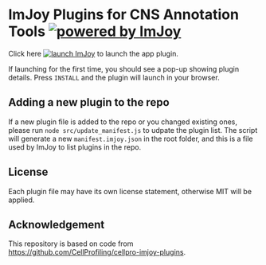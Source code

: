 # ImJoy Plugins for CNS Annotation Tools [![powered by ImJoy](https://imjoy.io/static/badge/powered-by-imjoy-badge.svg)](https://imjoy.io/)

Click here [![launch ImJoy](https://imjoy.io/static/badge/launch-imjoy-badge.svg)](http://imjoy.io/#/app?plugin=https://github.com/cns-iu/annotation-web-tool-imjoy-plugins/blob/main/src/CNS-FTUAnnotator.imjoy.html&start=CNS-FTUAnnotator) to launch the app plugin.

If launching for the first time, you should see a pop-up showing plugin details. Press `INSTALL` and the plugin will launch in your browser.

## Adding a new plugin to the repo
If a new plugin file is added to the repo or you changed existing ones, please run `node src/update_manifest.js` to udpate the plugin list. The script will generate a new `manifest.imjoy.json` in the root folder, and this is a file used by ImJoy to list plugins in the repo.


## License

Each plugin file may have its own license statement, otherwise MIT will be applied.

## Acknowledgement
This repository is based on code from https://github.com/CellProfiling/cellpro-imjoy-plugins.
